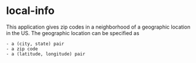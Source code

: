 local-info
==========

This application gives zip codes in a neighborhood of a geographic location in the US. The geographic location can be
specified as

    - a (city, state) pair
    - a zip code
    - a (latitude, longitude) pair
